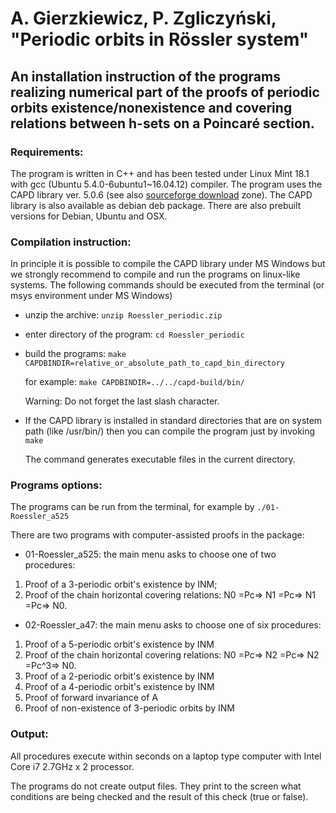 # A. Gierzkiewicz, P. Zgliczyński, "Periodic orbits in Rössler system"

## An installation instruction of the programs realizing numerical part of the proofs of periodic orbits existence/nonexistence and covering relations between h-sets on a Poincaré section.

### Requirements:
The program is written in C++ and has been tested under Linux Mint 18.1 with gcc (Ubuntu 5.4.0-6ubuntu1~16.04.12) compiler. The program uses the CAPD library ver. 5.0.6 (see also [sourceforge download](https://sourceforge.net/projects/capd/files/) zone). The CAPD library is also available as debian deb package. There are also prebuilt versions for Debian, Ubuntu and OSX.

### Compilation instruction:
In principle it is possible to compile the CAPD library under MS Windows but we strongly recommend to compile and run the programs on linux-like systems. The following commands should be executed from the terminal (or msys environment under MS Windows)

- unzip the archive: ```unzip Roessler_periodic.zip```
- enter directory of the program: ```cd Roessler_periodic```
- build the programs: ```make CAPDBINDIR=relative_or_absolute_path_to_capd_bin_directory```

    for example: ```make CAPDBINDIR=../../capd-build/bin/```
    
    Warning: Do not forget the last slash character.
- If the CAPD library is installed in standard directories that are on system path (like /usr/bin/) then you can compile the program just by invoking ```make```
    
    The command generates executable files in the current directory.

### Programs options:

The programs can be run from the terminal, for example by ```./01-Roessler_a525```

There are two programs with computer-assisted proofs in the package:

- 01-Roessler_a525: the main menu asks to choose one of two procedures:
1. Proof of a 3-periodic orbit's existence by INM;
2. Proof of the chain horizontal covering relations:
        N0 =Pc⇒ N1 =Pc⇒ N1 =Pc⇒ N0. 
- 02-Roessler_a47: the main menu asks to choose one of six procedures:
1. Proof of a 5-periodic orbit's existence by INM
2. Proof of the chain horizontal covering relations:
        N0 =Pc⇒ N2 =Pc⇒ N2 =Pc^3⇒ N0.
3. Proof of a 2-periodic orbit's existence by INM
4. Proof of a 4-periodic orbit's existence by INM
5. Proof of forward invariance of A
6. Proof of non-existence of 3-periodic orbits by INM 

### Output:

All procedures execute within seconds on a laptop type computer with Intel Core i7 2.7GHz x 2 processor.

The programs do not create output files. They print to the screen what conditions are being checked and the result of this check (true or false). 
